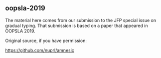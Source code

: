 oopsla-2019
---

The material here comes from our submission to the JFP special issue on
 gradual typing.
That submission is based on a paper that appeared in OOPSLA 2019.

Original source, if you have permission:

 <https://github.com/nuprl/amnesic>

